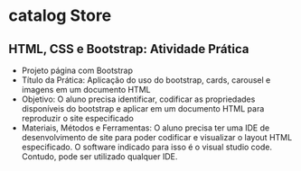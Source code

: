 # catalog Store

## HTML, CSS e Bootstrap: Atividade Prática

- Projeto página com Bootstrap
- Título da Prática: Aplicação do uso do bootstrap, cards, carousel e imagens em um documento
HTML
- Objetivo: O aluno precisa identificar, codificar as propriedades disponíveis do bootstrap e aplicar em
um documento HTML para reproduzir o site especificado
- Materiais, Métodos e Ferramentas: O aluno precisa ter uma IDE de desenvolvimento de site para
poder codificar e visualizar o layout HTML especificado. O software indicado para isso é o visual
studio code. Contudo, pode ser utilizado qualquer IDE.